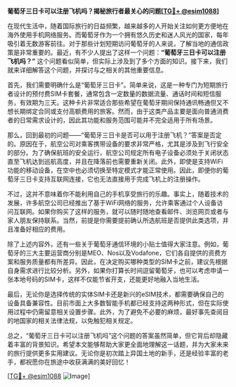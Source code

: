 **葡萄牙三日卡可以注册飞机吗？揭秘旅行者最关心的问题[[TG💪+ @esim1088](https://t.me/s/esim1088)]**

在现代生活中，随着国际旅行的日益频繁，越来越多的人开始关注如何更方便地在海外使用手机网络服务。而葡萄牙作为一个拥有悠久历史和迷人风光的国家，每年吸引着无数游客前往。对于那些计划短期访问葡萄牙的人来说，了解当地的通信政策是非常重要的。最近，有不少人提出了这样一个问题：**“葡萄牙三日卡可以注册飞机吗？”** 这个问题看似简单，但实际上涉及到了多个方面的知识。接下来，我们就来详细解答这个问题，并探讨与之相关的其他重要信息。

首先，我们需要明确什么是“葡萄牙三日卡”。简单来说，这是一种专门为短期旅行者设计的预付费SIM卡套餐，通常包含一定数量的数据流量、通话时间和短信服务，有效期为三天。这种卡片非常适合那些希望在葡萄牙期间保持通讯畅通但又不想长期绑定合同或支付高额费用的旅客。然而，由于这类产品主要是面向普通消费者的日常需求设计的，因此其功能和服务范围可能并不完全适用于所有场景。

那么，回到最初的问题——“葡萄牙三日卡是否可以用于注册飞机？”答案是否定的。原因在于，航空公司对乘客携带设备的要求非常严格，尤其是涉及到飞行安全的部分。为了确保航班的安全运行，航空公司规定所有电子设备必须处于关闭状态直至飞机达到巡航高度，并且在降落前也需要重新关闭。此外，即使是支持WiFi功能的移动设备，在空中也必须切换至特定模式才能正常使用。因此，即便你的葡萄牙三日卡支持互联网连接，它也无法直接用于完成飞机上的注册操作。

不过，这并不意味着你不能利用自己的手机享受旅行的乐趣。事实上，随着技术的发展，许多航空公司已经推出了基于WiFi网络的服务，允许乘客通过个人设备访问互联网。如果你购买了这样的服务，就可以随时随地查看邮件、浏览网页或者与家人朋友保持联系。当然，前提是你需要提前确认所选航班是否提供此类选项，并且准备好相应的费用。

除了上述内容外，还有一些关于葡萄牙通信环境的小贴士值得大家注意。例如，葡萄牙的三大主要运营商分别是MEO、Nos以及Vodafone，它们各自提供的资费方案和服务质量都有所差异。因此，在决定购买哪种类型的SIM卡之前，建议先根据自身需求进行比较分析。另外，如果你打算长时间逗留葡萄牙，也可以考虑申请一张本地号码的SIM卡，这样不仅能节省开支，还能更好地融入当地生活。

最后，无论你是选择传统的实体SIM卡还是新兴的eSIM技术，都需要确保自己的设备具备兼容性。目前市面上大多数智能手机都已经支持这两种形式，但在实际使用过程中仍需留意相关设置步骤。此外，为了避免不必要的麻烦，最好事先查阅目的地国家的相关法律法规，以免触犯相关规定。

总之，“葡萄牙三日卡可以注册飞机吗”这个问题的答案虽然简单，但它背后却隐藏着丰富的背景知识。希望本文能够帮助大家更全面地理解这一话题，并为大家未来的旅行提供更多实用建议。无论你是初次踏上异国土地的新手，还是经验丰富的老手，都祝愿你在旅途中收获满满的美好回忆！

[[TG💪+ @esim1088](https://t.me/s/esim1088) ![Image](https://i.postimg.cc/4NQfJmqS/Snipaste-2025-05-13-00-14-12.png)]